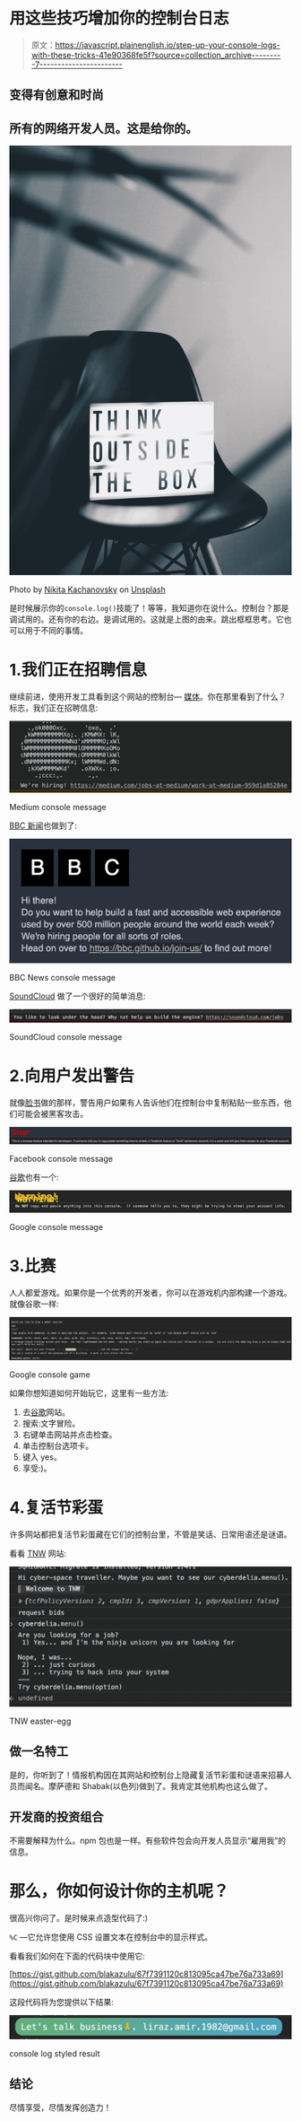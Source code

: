 # 用这些技巧增加你的控制台日志

> 原文：<https://javascript.plainenglish.io/step-up-your-console-logs-with-these-tricks-41e90368fe5f?source=collection_archive---------7----------------------->

## 变得有创意和时尚

## 所有的网络开发人员。这是给你的。

![](img/5b8b54947906bb4ad7347b6665910d50.png)

Photo by [Nikita Kachanovsky](https://unsplash.com/@nkachanovskyyy?utm_source=medium&utm_medium=referral) on [Unsplash](https://unsplash.com?utm_source=medium&utm_medium=referral)

是时候展示你的`console.log()`技能了！等等，我知道你在说什么。控制台？那是调试用的。还有你的右边。是调试用的。这就是上图的由来。跳出框框思考。它也可以用于不同的事情。

# 1.我们正在招聘信息

继续前进，使用开发工具看到这个网站的控制台— [媒体](https://liraz-amir.medium.com/)。你在那里看到了什么？标志，我们正在招聘信息:

![](img/e265c0a29df8816ce628f75341574e50.png)

Medium console message

[BBC 新闻](https://www.bbc.com/news)也做到了:

![](img/020dc1d55eba63feefdd1c68a82f4604.png)

BBC News console message

[SoundCloud](https://soundcloud.com/) 做了一个很好的简单消息:

![](img/fa010d592eeb45601fc78cd0fe4194c3.png)

SoundCloud console message

# 2.向用户发出警告

就像[脸书](https://www.facebook.com/ShakaBlakaZulu)做的那样，警告用户如果有人告诉他们在控制台中复制粘贴一些东西，他们可能会被黑客攻击。

![](img/9f57de8883533d8ffad14bdd4de69bfc.png)

Facebook console message

[谷歌](https://www.google.com/search?q=text+adventure&oq=text+adventure&aqs=chrome..69i57j0j0i20i263i395j0i395j46i395j0i395l2j69i60.869j1j4&sourceid=chrome&ie=UTF-8)也有一个:

![](img/3ba030c909e8e3d78b74b3090dae0537.png)

Google console message

# 3.比赛

人人都爱游戏。如果你是一个优秀的开发者，你可以在游戏机内部构建一个游戏。就像谷歌一样:

![](img/fa5e02e38748f12fb8e9e259e2e09b77.png)

Google console game

如果你想知道如何开始玩它，这里有一些方法:

1.  去[谷歌](https://www.google.co.il/)网站。
2.  搜索:文字冒险。
3.  右键单击网站并点击检查。
4.  单击控制台选项卡。
5.  键入 yes。
6.  享受:)。

# 4.复活节彩蛋

许多网站都把复活节彩蛋藏在它们的控制台里，不管是笑话、日常用语还是谜语。

看看 [TNW](https://thenextweb.com/) 网站:

![](img/bd82f20218a1ad717f4d24ee703b40bb.png)

TNW easter-egg

## 做一名特工

是的，你听到了！情报机构因在其网站和控制台上隐藏复活节彩蛋和谜语来招募人员而闻名。摩萨德和 Shabak(以色列)做到了。我肯定其他机构也这么做了。

## 开发商的投资组合

不需要解释为什么。npm 包也是一样。有些软件包会向开发人员显示“雇用我”的信息。

# 那么，你如何设计你的主机呢？

很高兴你问了。是时候来点造型代码了:)

`%C` —它允许您使用 CSS 设置文本在控制台中的显示样式。

看看我们如何在下面的代码块中使用它:

[https://gist.github.com/blakazulu/67f7391120c813095ca47be76a733a69](https://gist.github.com/blakazulu/67f7391120c813095ca47be76a733a69)

这段代码将为您提供以下结果:

![](img/375af48ebd0f16062e6811e89fdeb990.png)

console log styled result

## 结论

尽情享受，尽情发挥创造力！